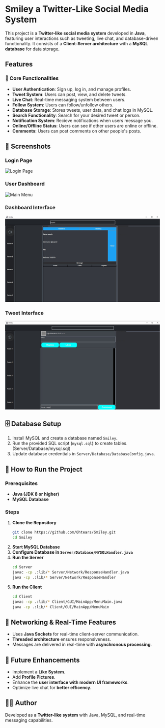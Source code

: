 # Smiley a Twitter-Like Social Media System

This project is a **Twitter-like social media system** developed in **Java**, featuring user interactions such as tweeting, live chat, and database-driven functionality. It consists of a **Client-Server architecture** with a **MySQL database** for data storage.

## Features
### 📝 Core Functionalities
- **User Authentication**: Sign up, log in, and manage profiles.
- **Tweet System**: Users can post, view, and delete tweets.
- **Live Chat**: Real-time messaging system between users.
- **Follow System**: Users can follow/unfollow others.
- **Database Storage**: Stores tweets, user data, and chat logs in MySQL.
- **Search Functionality**: Search for your desired tweet or person.
- **Notification System**: Recieve notifications when users message you.
- **Online/Offline Status**: Users can see if other users are online or offline.
- **Comments**: Users can post comments on other people's posts.

## 📸 Screenshots

### Login Page
![Login Page](.png)

### User Dashboard
![Main Menu](Resources/MainApp.jpg)

### Dashboard Interface
![Register & Login](Resources/Dashboard.jpg)

### Tweet Interface
![Register & Login](Resources/Tweets.jpg)

## 🗄️ Database Setup
1. Install MySQL and create a database named `Smiley`.
2. Run the provided SQL script (`mysql.sql`) to create tables. (Server/Database/mysql.sql)
3. Update database credentials in `Server/Database/DatabaseConfig.java`.

## 🚀 How to Run the Project
### Prerequisites
- **Java (JDK 8 or higher)**
- **MySQL Database**

### Steps
1. **Clone the Repository**
   ```sh
   git clone https://github.com/Ohtears/Smiley.git
   cd Smiley
   ```
2. **Start MySQL Database**
3. **Configure Database in `Server/Database/MYSQLHandler.java`**
4. **Run the Server**
   ```sh
   cd Server
   javac -cp .:lib/* Server/Network/ResponseHandler.java
   java -cp .:lib/* Server/Network/ResponseHandler
   ```
5. **Run the Client**
   ```sh
   cd Client
   javac -cp .:lib/* Client/GUI/MainApp/MenuMain.java
   java -cp .:lib/* Client/GUI/MainApp/MenuMain
   ```

## 📡 Networking & Real-Time Features
- Uses **Java Sockets** for real-time client-server communication.
- **Threaded architecture** ensures responsiveness.
- Messages are delivered in real-time with **asynchronous processing**.

## 📌 Future Enhancements
- Implement a **Like System**.
- Add **Profile Pictures**.
- Enhance the **user interface with modern UI frameworks**.
- Optimize live chat for **better efficency**.

## 👨‍💻 Author
Developed as a **Twitter-like system** with Java, MySQL, and real-time messaging capabilities.
